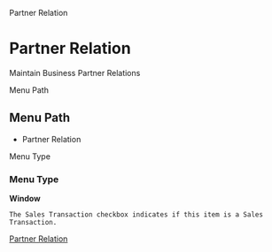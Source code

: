 
Partner Relation
# Partner Relation


Maintain Business Partner Relations

Menu Path
## Menu Path



- Partner Relation

Menu Type
### Menu Type

**Window**

```
The Sales Transaction checkbox indicates if this item is a Sales Transaction.
```

[Partner Relation](../../window-partner-relation.md)